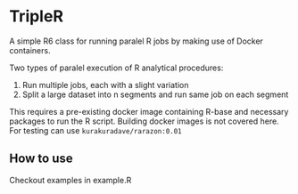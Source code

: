 # TripleR

A simple R6 class for running paralel R jobs by making use of Docker containers.

Two types of paralel execution of R analytical procedures:
1. Run multiple jobs, each with a slight variation
2. Split a large dataset into n segments and run same job on each segment

This requires a pre-existing docker image containing R-base and necessary packages to run the R script.
Building docker images is not covered here. For testing can use ```kurakuradave/rarazon:0.01```

## How to use

Checkout examples in example.R
